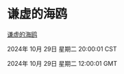 # 谦虚的海鸥
[谦虚的海鸥](http://219.139.197.74:56308/qxdho/course/base/hotlink/index.php)

2024年 10月 29日 星期二 20:00:01 CST

2024年 10月 29日 星期二 12:00:01 GMT
